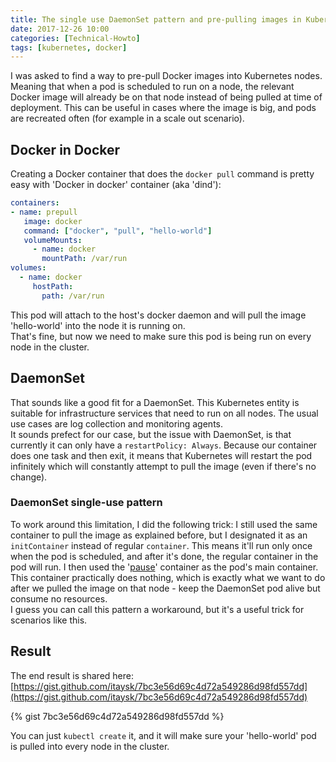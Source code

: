 ```yaml
---
title: The single use DaemonSet pattern and pre-pulling images in Kubernetes 
date: 2017-12-26 10:00
categories: [Technical-Howto]
tags: [kubernetes, docker]
---
```


I was asked to find a way to pre-pull Docker images into Kubernetes nodes. Meaning that when a pod is scheduled to run on a node, the relevant Docker image will already be on that node instead of being pulled at time of deployment. This can be useful in cases where the image is big, and pods are recreated often (for example in a scale out scenario).

## Docker in Docker
Creating a Docker container that does the `docker pull` command is pretty easy with 'Docker in docker' container (aka 'dind'):

```yaml
containers:
- name: prepull 
   image: docker
   command: ["docker", "pull", "hello-world"]
   volumeMounts:
     - name: docker
       mountPath: /var/run
volumes:
  - name: docker
     hostPath:
       path: /var/run
```
This pod will attach to the host's docker daemon and will pull the image 'hello-world' into the node it is running on.  
That's fine, but now we need to make sure this pod is being run on every node in the cluster.

## DaemonSet

That sounds like a good fit for a DaemonSet. This Kubernetes entity is suitable for infrastructure services that need to run on all nodes. The usual use cases are log collection and monitoring agents.  
It sounds prefect for our case, but the issue with DaemonSet, is that currently it can only have a `restartPolicy: Always`. Because our container does one task and then exit, it means that Kubernetes will restart the pod infinitely which will constantly attempt to pull the image (even if there's no change).

### DaemonSet single-use pattern

To work around this limitation, I did the following trick: I still used the same container to pull the image as explained before, but I designated it as an `initContainer` instead of regular `container`. This means it'll run only once when the pod is scheduled, and after it's done, the regular container in the pod will run. I then used the '[pause](https://groups.google.com/forum/#!topic/kubernetes-users/jVjv0QK4b_o)' container as the pod's main container. This container practically does nothing, which is exactly what we want to do after we pulled the image on that node - keep the DaemonSet pod alive but consume no resources.  
I guess you can call this pattern a workaround, but it's a useful trick for scenarios like this.

## Result

The end result is shared here: [https://gist.github.com/itaysk/7bc3e56d69c4d72a549286d98fd557dd](https://gist.github.com/itaysk/7bc3e56d69c4d72a549286d98fd557dd)

{% gist 7bc3e56d69c4d72a549286d98fd557dd %}

You can just `kubectl create` it, and it will make sure your 'hello-world' pod is pulled into every node in the cluster.
